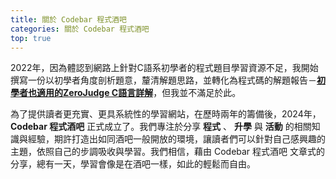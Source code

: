 ```yaml
---
title: 關於 Codebar 程式酒吧
categories: 關於 Codebar 程式酒吧
top: true
---
```

2022年，因為體認到網路上針對C語系初學者的程式題目學習資源不足，我開始撰寫一份以初學者角度剖析題意，釐清解題思路，並轉化為程式碼的解題報告－[**初學者也適用的ZeroJudge C語言詳解**](https://hackmd.io/@Noah0831/BJzhp16Di)，但我並不滿足於此。

為了提供讀者更充實、更具系統性的學習網站，在歷時兩年的籌備後，2024年， **Codebar 程式酒吧** 正式成立了。我們專注於分享 **程式** 、 **升學** 與 **活動** 的相關知識與經驗，期許打造出如同酒吧一般開放的環境，讓讀者們可以針對自己感興趣的主題，依照自己的步調吸收與學習。我們相信，藉由 Codebar 程式酒吧 文章式的分享，總有一天，學習會像是在酒吧一樣，如此的輕鬆而自由。
